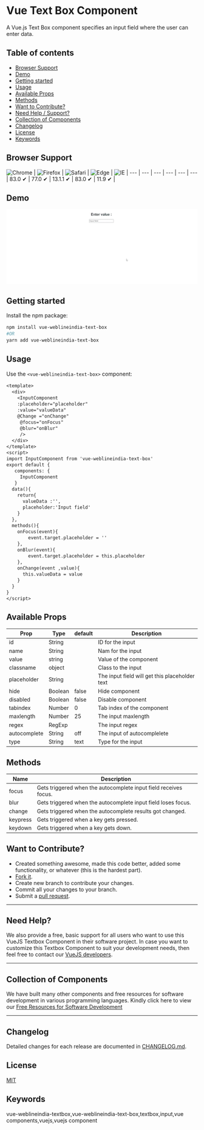 # Vue Text Box Component

A Vue.js Text Box component specifies an input field where the user can enter data.

## Table of contents

- [Browser Support](#browser-support)
- [Demo](#demo)
- [Getting started](#getting-started)
- [Usage](#usage)
- [Available Props](#available-props)
- [Methods](#methods)
- [Want to Contribute?](#want-to-contribute)
- [Need Help / Support?](#need-help)
- [Collection of Components](#collection-of-components)
- [Changelog](#changelog)
- [License](#license)
- [Keywords](#Keywords)

## Browser Support

![Chrome](https://raw.github.com/alrra/browser-logos/master/src/chrome/chrome_48x48.png) | ![Firefox](https://raw.github.com/alrra/browser-logos/master/src/firefox/firefox_48x48.png) | ![Safari](https://raw.github.com/alrra/browser-logos/master/src/safari/safari_48x48.png) | ![Edge](https://raw.github.com/alrra/browser-logos/master/src/edge/edge_48x48.png) | ![IE](https://raw.github.com/alrra/browser-logos/master/src/archive/internet-explorer_9-11/internet-explorer_9-11_48x48.png) |
--- | --- | --- | --- | --- | --- |
83.0 ✔ | 77.0  ✔ | 13.1.1 ✔ | 83.0 ✔ | 11.9 ✔ |

## Demo

[![](input.gif)](https://github.com/weblineindia/Vue-Text-Box/input.gif)


## Getting started

Install the npm package:

``` bash
npm install vue-weblineindia-text-box
#OR
yarn add vue-weblineindia-text-box
```

## Usage

Use the `<vue-weblineindia-text-box>` component:

```vue
<template>
  <div>
    <InputComponent 
    :placeholder="placeholder" 
    :value="valueData" 
    @Change ="onChange"
     @focus="onFocus" 
     @blur="onBlur"
     />
  </div>
</template>
<script>
import InputComponent from 'vue-weblineindia-text-box'
export default {
   components: {
     InputComponent
   }
  data(){
    return{
      valueData :'',
      placeholder:'Input field'
    }
  },
  methods(){
    onFocus(event){
        event.target.placeholder = ''
    },
    onBlur(event){
        event.target.placeholder = this.placeholder
    },
    onChange(event ,value){
      this.valueData = value
    }
  }
}
</script>
```

## Available Props

| Prop | Type | default | Description |
| --- | --- | --- | --- |
| id | String |   |ID for the input |
| name | String |   |Nam for the input |
| value | string | | Value of the component |
| classname | object |   |  Class to the input |
| placeholder | String |   | The input field will get this placeholder text |
| hide | Boolean | false  | Hide component  |
| disabled | Boolean | false  | Disable component  |
| tabindex | Number | 0  | Tab index of the component  |
| maxlength | Number | 25  | The input maxlength  |
| regex | RegExp |  | The input regex  |
| autocomplete | String | off  | The input of autocomplelete  |
| type | String | text  | Type for the input  |

## Methods

| Name | Description |
| --- | --- |
| focus | Gets triggered when the autocomplete input field receives focus. |
| blur | Gets triggered when the autocomplete input field loses focus. |
| change | Gets triggered when the autocomplete results got changed. |
| keypress | Gets triggered when a key gets pressed. |
| keydown | Gets triggered when a key gets down. |


## Want to Contribute?

- Created something awesome, made this code better, added some functionality, or whatever (this is the hardest part).
- [Fork it](http://help.github.com/forking/).
- Create new branch to contribute your changes.
- Commit all your changes to your branch.
- Submit a [pull request](http://help.github.com/pull-requests/).

-----

## Need Help? 

We also provide a free, basic support for all users who want to use this VueJS Textbox Component in their software project. In case you want to customize this Textbox Component to suit your development needs, then feel free to contact our [VueJS developers](https://www.weblineindia.com/hire-vuejs-developer.html).

-----

## Collection of Components
We have built many other components and free resources for software development in various programming languages. Kindly click here to view our [Free Resources for Software Development](https://www.weblineindia.com/software-development-resources.html )

------

## Changelog

Detailed changes for each release are documented in [CHANGELOG.md](./CHANGELOG.md).

## License

[MIT](LICENSE)

[mit]: https://github.com/weblineindia/Vue-Text-Box/blob/master/LICENSE

## Keywords

vue-weblineindia-textbox,vue-weblineindia-text-box,textbox,input,vue components,vuejs,vuejs component
